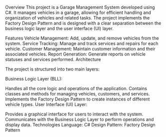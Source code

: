 Overview
This project is a Garage Management System developed using C#. It manages vehicles in a garage, allowing for efficient handling and organization of vehicles and related tasks.
The project implements the Factory Design Pattern and is designed with a clear separation between the business logic layer and the user interface (UI) layer.

Features
Vehicle Management: Add, update, and remove vehicles from the system.
Service Tracking: Manage and track services and repairs for each vehicle.
Customer Management: Maintain customer information and their associated vehicles.
Report Generation: Generate reports on vehicle statuses and services performed.
Architecture

The project is structured into two main layers:

Business Logic Layer (BLL):

Handles all the core logic and operations of the application.
Contains classes and methods for managing vehicles, customers, and services.
Implements the Factory Design Pattern to create instances of different vehicle types.
User Interface (UI) Layer:

Provides a graphical interface for users to interact with the system.
Communicates with the Business Logic Layer to perform operations and display data.
Technologies
Language: C#
Design Pattern: Factory Design Pattern
